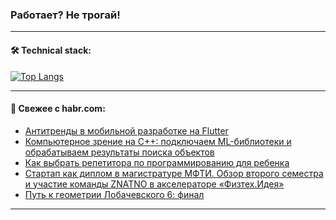 ### Работает? Не трогай!

---
<!--
#### 🛠️ Technical stack:

![Java](https://img.shields.io/badge/Java-informational?logo=Oracle&style=flat&logoColor=white&color=FF4500)
![Kotlin](https://img.shields.io/badge/Kotlin-informational?logo=Kotlin&style=flat&logoColor=white&color=774D97)
![TS](https://img.shields.io/badge/TypeScript-informational?logo=typeScript&style=flat&logoColor=black&color=017acc)
![Python](https://img.shields.io/badge/Python-informational?logo=Python&style=flat&logoColor=black&color=ffdd54) <br>
![Spring](https://img.shields.io/badge/Spring-informational?logo=Spring&style=flat&logoColor=white&color=6DB33F) 
![SpringBoot](https://img.shields.io/badge/SpringBoot-informational?logo=SpringBoot&style=flat&logoColor=white&color=6DB33F)
![Nest](https://img.shields.io/badge/NestJS-informational?logo=NestJS&style=flat&logoColor=white&color=E0234E) 
![NodeJS](https://img.shields.io/badge/NodeJS-informational?logo=node.js&style=flat&logoColor=white&color=70A760)<br>
![PostgreSQL](https://img.shields.io/badge/PostgreSQL-informational?logo=PostgreSQL&style=flat&logoColor=white&color=DAA520)
![MongoDB](https://img.shields.io/badge/MongoDB-informational?logo=MongoDB&style=flat&logoColor=white&color=870000)
![Apache](https://img.shields.io/badge/Apache-informational?logo=apache&style=flat&logoColor=white&color=f74e28)

___ 
-->

#### 🛠️ Technical stack:

[![Top Langs](https://github-readme-stats-82jvfl3w3-advtsettinggmailcoms-projects.vercel.app/api/top-langs/?username=zloylis&langs_count=10&hide_title=true&title_color=e6edf3&size_weight=0.5&count_weight=0.5&layout=compact&hide_progress=true&hide_border=true&theme=dracula)](https://github.com/zloylis)

<!---


####  :octocat:&nbsp;&nbsp; Статистика:

![GitHub stats](https://github-readme-stats-u2qms2cxw-advtsettinggmailcoms-projects.vercel.app/api?username=zloylis&show_icons=true&hide_border=true&theme=dracula&title_color=e6edf3&include_all_commits=true&count_private=true&hide_rank=false&hide_title=true&rank_icon=github)
-->
---

#### 💬 Свежее с habr.com:

<!-- BLOG-POST-LIST:START -->
- [Антитренды в мобильной разработке на Flutter](https://habr.com/ru/companies/friflex/articles/854292/?utm_source=habrahabr&utm_medium=rss&utm_campaign=854292)
- [Компьютерное зрение на С++: подключаем ML-библиотеки и обрабатываем результаты поиска объектов](https://habr.com/ru/companies/yadro/articles/856110/?utm_source=habrahabr&utm_medium=rss&utm_campaign=856110)
- [Как выбрать репетитора по программированию для ребенка](https://habr.com/ru/companies/pixel_study/articles/856158/?utm_source=habrahabr&utm_medium=rss&utm_campaign=856158)
- [Стартап как диплом в магистратуре МФТИ. Обзор второго семестра и участие команды ZNATNO в акселераторе «Физтех.Идея»](https://habr.com/ru/articles/856124/?utm_source=habrahabr&utm_medium=rss&utm_campaign=856124)
- [Путь к геометрии Лобачевского 6: финал](https://habr.com/ru/articles/855470/?utm_source=habrahabr&utm_medium=rss&utm_campaign=855470)
<!-- BLOG-POST-LIST:END -->

---
